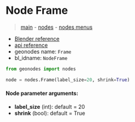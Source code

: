 # Node Frame

> [main](../structure.md) - [nodes](nodes.md) - [nodes menus](nodes_menus.md)

- [Blender reference](https://docs.blender.org/manual/en/latest/modeling/geometry_nodes/r.html)
- [api reference](https://docs.blender.org/api/current/bpy.types.NodeFrame.html)
- geonodes name: `Frame`
- bl_idname: `NodeFrame`

```python
from geonodes import nodes

node = nodes.Frame(label_size=20, shrink=True)
```

#### Node parameter arguments:

- **label_size** (int): default = 20
- **shrink** (bool): default = True

